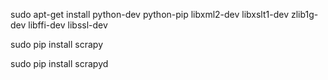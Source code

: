 sudo apt-get install python-dev python-pip libxml2-dev libxslt1-dev zlib1g-dev libffi-dev libssl-dev

sudo pip install scrapy

sudo pip install scrapyd
